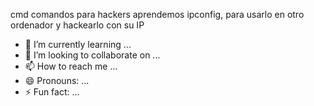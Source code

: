 cmd comandos para hackers aprendemos ipconfig, para usarlo en otro ordenador y hackearlo con su IP
- 🌱 I’m currently learning ...
- 💞️ I’m looking to collaborate on ...
- 📫 How to reach me ...
- 😄 Pronouns: ...
- ⚡ Fun fact: ...

<!---
Daniellloye/Daniellloye is a ✨ special ✨ repository because its `README.md` (this file) appears on your GitHub profile.
You can click the Preview link to take a look at your changes.
--->
